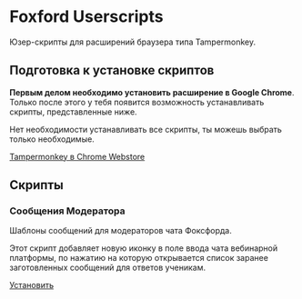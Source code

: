 # Foxford Userscripts

Юзер-скрипты для расширений браузера типа Tampermonkey.

## Подготовка к установке скриптов

**Первым делом необходимо установить расширение в Google Chrome**. Только после этого у тебя появится возможность устанавливать скрипты, представленные ниже.

Нет необходимости устанавливать все скрипты, ты можешь выбрать только необходимые.

[Tampermonkey в Chrome Webstore](https://chrome.google.com/webstore/detail/tampermonkey/dhdgffkkebhmkfjojejmpbldmpobfkfo)

## Скрипты

### Сообщения Модератора

Шаблоны сообщений для модераторов чата Фоксфорда. 

Этот скрипт добавляет новую иконку в поле ввода чата вебинарной платформы, по нажатию на которую открывается список заранее заготовленных сообщений для ответов ученикам.

[Установить](https://github.com/pchely/userscripts/raw/master/ModeratorMessages.user.js)
